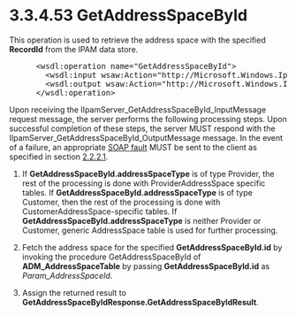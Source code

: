 <html dir="LTR" xmlns:mshelp="http://msdn.microsoft.com/mshelp" xmlns:ddue="http://ddue.schemas.microsoft.com/authoring/2003/5" xmlns:xlink="http://www.w3.org/1999/xlink" xmlns:tool="http://www.microsoft.com/tooltip">
 <body>
 <div id="header">
 <h1 class="heading">3.3.4.53 GetAddressSpaceById</h1>
 </div>
 <div id="mainSection">
 <div id="mainBody">
 <div id="allHistory" class="saveHistory"></div>
 <div id="sectionSection0" class="section" name="collapseableSection">
 

<p>This operation is used to retrieve the address space with
the specified <b>RecordId</b> from the IPAM data store.</p>

<dl>
<dd>
<div><pre> &lt;wsdl:operation name=&quot;GetAddressSpaceById&quot;&gt;
   &lt;wsdl:input wsaw:Action=&quot;http://Microsoft.Windows.Ipam/IIpamServer/GetAddressSpaceById&quot; message=&quot;ipam:IIpamServer_GetAddressSpaceById_InputMessage&quot; /&gt;
   &lt;wsdl:output wsaw:Action=&quot;http://Microsoft.Windows.Ipam/IIpamServer/GetAddressSpaceByIdResponse&quot; message=&quot;ipam:IIpamServer_GetAddressSpaceById_OutputMessage&quot; /&gt;
 &lt;/wsdl:operation&gt; 
</pre></div>
</dd></dl>

<p>Upon receiving the
IIpamServer_GetAddressSpaceById_InputMessage request message, the server
performs the following processing steps. Upon successful completion of these
steps, the server MUST respond with the
IIpamServer_GetAddressSpaceById_OutputMessage message. In the event of a
failure, an appropriate <a href="21b4a631-8f28-420f-822f-c5f879d5046e.md#gt_ec8728a8-1a75-426f-8767-aa1932c7c19f">SOAP
fault</a> MUST be sent to the client as specified in section <a href="a90ad88d-2468-4ac1-bbb9-8f921d15bbc8.md">2.2.2.1</a>.</p>

<ol><li><p><span> </span>If <b>GetAddressSpaceById.addressSpaceType</b>
is of type Provider, the rest of the processing is done with
ProviderAddressSpace specific tables. If <b>GetAddressSpaceById.addressSpaceType</b>
is of type Customer, then the rest of the processing is done with
CustomerAddressSpace-specific tables. If <b>GetAddressSpaceById.addressSpaceType</b>
is neither Provider or Customer, generic AddressSpace table is used for further
processing.</p>

</li><li><p><span> </span>Fetch the
address space for the specified <b>GetAddressSpaceById.id</b> by invoking the
procedure GetAddressSpaceById of <b>ADM_AddressSpaceTable</b> by passing <b>GetAddressSpaceById.id</b>
as <i>Param_AddressSpaceId</i>.</p>

</li><li><p><span> </span>Assign the
returned result to <b>GetAddressSpaceByIdResponse.GetAddressSpaceByIdResult</b>.</p>

</li></ol>
 </div>
 </div>
 </div>
 </body>
</html>